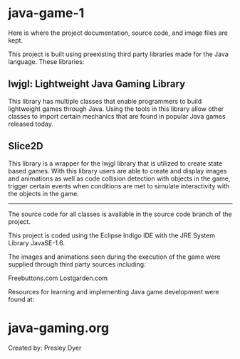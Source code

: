 java-game-1
===========

Here is where the project documentation, source code, and image files are kept.

This project is built using preexisting third party libraries made for the Java language.
These libraries:

lwjgl: Lightweight Java Gaming Library
--------------------------------------
This library has multiple classes that enable programmers to build lightweight games through Java.
Using the tools in this library allow other classes to import certain mechanics that are found in
popular Java games released today.

Slice2D
-------
This library is a wrapper for the lwjgl library that is utilized to create state based games.
With this library users are able to create and display images and animations as well as code
collision detection with objects in the game, trigger certain events when conditions are met to
simulate interactivity with the objects in the game.

---------------------------------
The source code for all classes is available in the source code branch of the project.

This project is coded using the Eclipse Indigo IDE with the JRE System Library JavaSE-1.6.

The images and animations seen during the execution of the game were supplied through third party
sources including:

Freebuttons.com
Lostgarden.com

Resources for learning and implementing Java game development were found at:

java-gaming.org
===============

Created by: Presley Dyer
